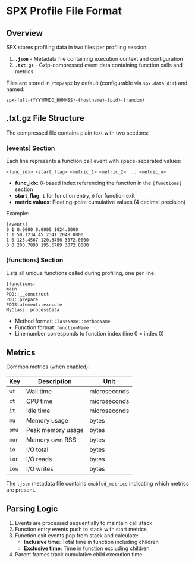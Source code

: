 # SPX Profile File Format

## Overview

SPX stores profiling data in two files per profiling session:

1. **`.json`** - Metadata file containing execution context and configuration
2. **`.txt.gz`** - Gzip-compressed event data containing function calls and metrics

Files are stored in `/tmp/spx` by default (configurable via `spx.data_dir`) and named:

```
spx-full-{YYYYMMDD_HHMMSS}-{hostname}-{pid}-{random}
```

## .txt.gz File Structure

The compressed file contains plain text with two sections:

### [events] Section

Each line represents a function call event with space-separated values:

```
<func_idx> <start_flag> <metric_1> <metric_2> ... <metric_n>
```

- **func_idx**: 0-based index referencing the function in the `[functions]` section
- **start_flag**: `1` for function entry, `0` for function exit
- **metric values**: Floating-point cumulative values (4 decimal precision)

Example:

```
[events]
0 1 0.0000 0.0000 1024.0000
1 1 50.1234 45.2341 2048.0000
1 0 125.4567 120.3456 3072.0000
0 0 200.7890 195.6789 3072.0000
```

### [functions] Section

Lists all unique functions called during profiling, one per line:

```
[functions]
main
PDO::__construct
PDO::prepare
PDOStatement::execute
MyClass::processData
```

- Method format: `ClassName::methodName`
- Function format: `functionName`
- Line number corresponds to function index (line 0 = index 0)

## Metrics

Common metrics (when enabled):

| Key   | Description       | Unit         |
|-------|-------------------|--------------|
| `wt`  | Wall time         | microseconds |
| `ct`  | CPU time          | microseconds |
| `it`  | Idle time         | microseconds |
| `mu`  | Memory usage      | bytes        |
| `pmu` | Peak memory usage | bytes        |
| `mor` | Memory own RSS    | bytes        |
| `io`  | I/O total         | bytes        |
| `ior` | I/O reads         | bytes        |
| `iow` | I/O writes        | bytes        |

The `.json` metadata file contains `enabled_metrics` indicating which metrics are present.

## Parsing Logic

1. Events are processed sequentially to maintain call stack
2. Function entry events push to stack with start metrics
3. Function exit events pop from stack and calculate:
    - **Inclusive time**: Total time in function including children
    - **Exclusive time**: Time in function excluding children
4. Parent frames track cumulative child execution time
